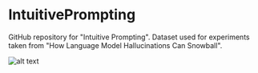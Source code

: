 # IntuitivePrompting
GitHub repository for "Intuitive Prompting". Dataset used for experiments taken from "How Language Model Hallucinations Can Snowball".

![alt text](https://github.com/AlexBraverman/IntuitivePrompting/blob/main/intuitive_prompting.png?raw=true)
